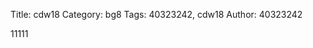 Title: cdw18
Category: bg8
Tags: 40323242, cdw18
Author: 40323242


<!-- PELICAN_END_SUMMARY -->
11111
